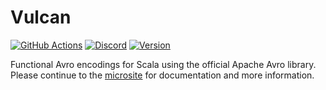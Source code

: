 # Vulcan

[![GitHub Actions](https://img.shields.io/github/actions/workflow/status/fd4s/vulcan/ci.yml?branch=master)](https://github.com/fd4s/vulcan/actions)
[![Discord](https://img.shields.io/discord/632277896739946517?color=5865f2)](https://discord.gg/XF3CXcMzqD)
[![Version](https://img.shields.io/maven-central/v/com.github.fd4s/vulcan_3?label=version&color=orange)](https://index.scala-lang.org/fd4s/vulcan)

Functional Avro encodings for Scala using the official Apache Avro library.<br>
Please continue to the [microsite](https://fd4s.github.io/vulcan) for documentation and more information.
